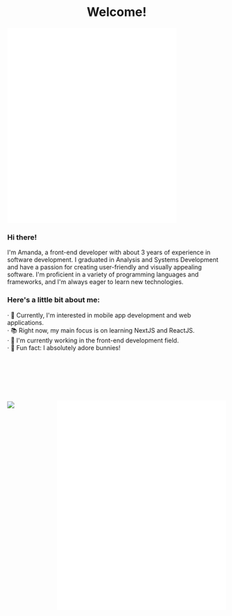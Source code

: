 <h1 align="center">Welcome!</h1>

<div style="display: flex; flex-direction: column;">
<div width="40%">
<img width="390" align="left" src="./metrics/metrics.svg"> 
</div>
</div>
<div width="390">
<h3>Hi there!</h3>
I'm Amanda, a front-end developer with about 3 years of experience in software development. I graduated in Analysis and Systems Development and have a passion for creating user-friendly and visually appealing software. I'm proficient in a variety of programming languages and frameworks, and I'm always eager to learn new technologies.

<br>

<h3>Here's a little bit about me:</h3>

· 📍 Currently, I'm interested in mobile app development and web applications. <br>
· 📚 Right now, my main focus is on learning NextJS and ReactJS. <br>
· 💼 I'm currently working in the front-end development field. <br>
· 🐰 Fun fact: I absolutely adore bunnies! <br>

</div>
</div>

<br> <br> <br> <br> <br>

<div>
<img align="center" src=https://i.pinimg.com/originals/f5/ca/b6/f5cab623587c4f1a17da6320559bbba3.gif>

<img align="right" width="390" src="./metrics/about-me.svg">
